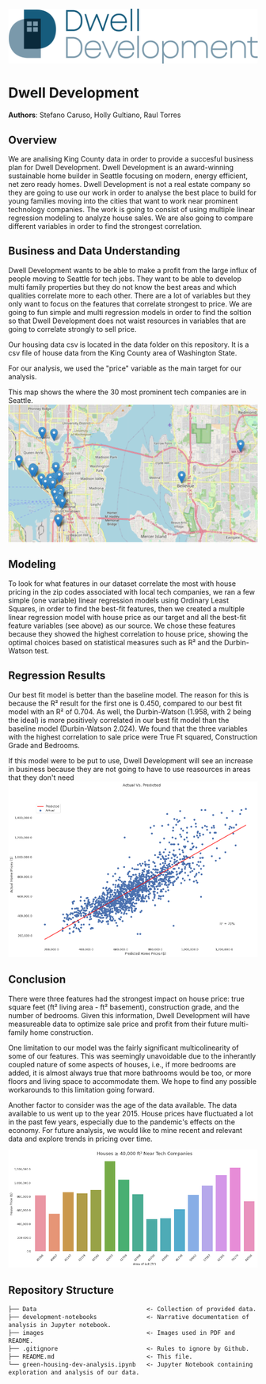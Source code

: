 ![Our Stakeholder, Dwell Development](images/Dwell.png)




# Dwell Development 

**Authors**: Stefano Caruso, Holly Gultiano, Raul Torres

## Overview

We are analising King County data in order to provide a succesful business plan for Dwell Development. Dwell Development is an award-winning sustainable home builder in Seattle focusing on modern, energy efficient, net zero ready homes. Dwell Development is not a real estate company so they are going to use our work in order to analyse the best place to build for young families moving into the cities that want to work near prominent technology companies. The work is going to consist of using multiple linear regression modeling to analyze house sales. We are also going to compare different variables in order to find the strongest correlation.  

## Business and Data Understanding

Dwell Development wants to be able to make a profit from the large influx of people moving to Seattle for tech jobs. They want to be able to develop multi family properties but they do not know the best areas and which qualities correlate more to each other. There are a lot of variables but they only want to focus on the features that correlate strongest to price. We are going to fun simple and multi regression models in order to find the soltion so that Dwell Development does not waist resources in variables that are going to correlate strongly to sell price. 

Our housing data csv is located in the data folder on this repository. It is a csv file of house data from the King County area of Washington State. 

For our analysis, we used the "price" variable as the main target for our analysis.

This map shows the where the 30 most prominent tech companies are in Seattle. 
![Tech company zip code map](./images/techcompany_map.png)


## Modeling

To look for what features in our dataset correlate the most with house pricing in the zip codes associated with local tech companies, we ran a few simple (one variable) linear regression models using Ordinary Least Squares, in order to find the best-fit features, then we created a multiple linear regression model with house price as our target and all the best-fit feature variables (see above) as our source. We chose these features because they showed the highest correlation to house price, showing the optimal choices based on statistical measures such as R² and the Durbin-Watson test.


## Regression Results

Our best fit model is better than the baseline model. The reason for this is because the R² result for the first one is 0.450, compared to our best fit model with an R² of 0.704. As well, the Durbin-Watson (1.958, with 2 being the ideal) is more positively correlated in our best fit model than the baseline model (Durbin-Watson 2.024). We found that the three variables with the highest correlation to sale price were True Ft squared, Construction Grade and Bedrooms.

If this model were to be put to use, Dwell Development will see an increase in business because they are not going to have to use reasources in areas that they don't need
![Scatter plot final linear regression model](./images/scatter4.png)


## Conclusion
There were three features had the strongest impact on house price: true square feet (ft² living area - ft² basement), construction grade, and the number of bedrooms. Given this information, Dwell Development will have measureable data to optimize sale price and profit from their future multi-family home construction.

One limitation to our model was the fairly significant multicolinearity of some of our features. This was seemingly unavoidable due to the inherantly coupled nature of some aspects of houses, i.e., if more bedrooms are added, it is almost always true that more bathrooms would be too, or more floors and living space to accommodate them. We hope to find any possible workarounds to this limitation going forward.

Another factor to consider was the age of the data available. The data available to us went up to the year 2015. House prices have fluctuated a lot in the past few years, especially due to the pandemic's effects on the economy. For future analysis, we would like to mine recent and relevant data and explore trends in pricing over time.

![Bar Plot near 30 tech companies](./images/barplot5.png)


## Repository Structure

```
├── Data                               <- Collection of provided data.
├── development-notebooks              <- Narrative documentation of analysis in Jupyter notebook.
├── images                             <- Images used in PDF and README.
├── .gitignore                         <- Rules to ignore by Github.
├── README.md                          <- This file.
└── green-housing-dev-analysis.ipynb   <- Jupyter Notebook containing exploration and analysis of our data.
```
